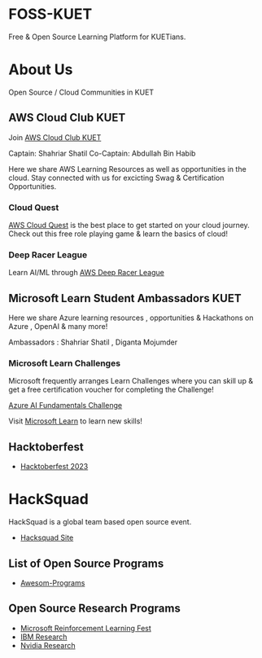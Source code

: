 # FOSS-KUET
Free & Open Source Learning Platform for KUETians.

# About Us
Open Source / Cloud Communities in KUET

## AWS Cloud Club KUET

Join [AWS Cloud Club KUET](https://www.meetup.com/aws-cloud-club-at-kuet/)

Captain: Shahriar Shatil
Co-Captain: Abdullah Bin Habib

Here we share AWS Learning Resources as well as opportunities in the cloud.
Stay connected with us for excicting Swag & Certification Opportunities.

### Cloud Quest
[AWS Cloud Quest](https://aws.amazon.com/training/digital/aws-cloud-quest/) is the best place to get started on your cloud journey. Check out this free role playing game & learn the basics of cloud!

### Deep Racer League
Learn AI/ML through [AWS Deep Racer League](https://aws.amazon.com/deepracer/student/)


## Microsoft Learn Student Ambassadors KUET 

Here we share Azure learning resources , opportunities & Hackathons on Azure , OpenAI & many more!

Ambassadors : Shahriar Shatil , Diganta Mojumder

### Microsoft Learn Challenges 

Microsoft frequently arranges Learn Challenges where you can skill up & get a free certification voucher for completing the Challenge! 

[Azure AI Fundamentals Challenge](https://learn.microsoft.com/en-us/training/challenges?id=a31ac561-c46b-4c23-8714-b4e828f18dee&wt.mc_id=studentamb_248375)

Visit [Microsoft Learn](https://learn.microsoft.com/en-us/) to learn new skills!


## Hacktoberfest

- [Hacktoberfest 2023](https://hacktoberfest.com/)

# HackSquad
HackSquad is a global team based open source event. 
- [Hacksquad Site](https://www.hacksquad.dev/)

## List of Open Source Programs
- [Awesom-Programs](https://github.com/ShatilKhan/Competitions-and-Programs-List)

## Open Source Research Programs
- [Microsoft Reinforcement Learning Fest]()
- [IBM Research]()
- [Nvidia Research]()
